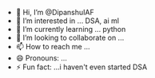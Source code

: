 - 👋 Hi, I’m @DipanshuIAF
- 👀 I’m interested in ... DSA, ai ml
- 🌱 I’m currently learning ... python
- 💞️ I’m looking to collaborate on ...
- 📫 How to reach me ...
- 😄 Pronouns: ...
- ⚡ Fun fact: ...i haven't even started DSA

<!---
DipanshuIAF/DipanshuIAF is a ✨ special ✨ repository because its `README.md` (this file) appears on your GitHub profile.
You can click the Preview link to take a look at your changes.
--->
